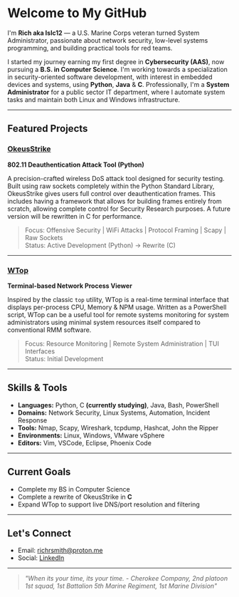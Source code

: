 # Welcome to My GitHub

I'm **Rich aka Islc12** — a U.S. Marine Corps veteran turned System Administrator, passionate about network security, low-level systems programming, and building practical tools for red teams.

I started my journey earning my first degree in **Cybersecurity (AAS)**, now pursuing a **B.S. in Computer Science**. I'm working towards a specialization in security-oriented software development, with interest in embedded devices and systems, using **Python**, **Java** & **C**. Professionally, I'm a **System Administrator** for a public sector IT department, where I automate system tasks and maintain both Linux and Windows infrastructure.

---

## Featured Projects

### [OkeusStrike](https://github.com/Islc12/OkeusStrike)
**802.11 Deauthentication Attack Tool (Python)**

A precision-crafted wireless DoS attack tool designed for security testing. Built using raw sockets completely within the Python Standard Library, OkeusStrike gives users full control over deauthentication frames. This includes having a framework that allows for building frames entirely from scratch, allowing complete control for Security Research purposes. A future version will be rewritten in C for performance.

> Focus: Offensive Security | WiFi Attacks | Protocol Framing | Scapy | Raw Sockets  
> Status: Active Development (Python) → Rewrite (C)

---

### [WTop](https://github.com/Islc12/WTop)
**Terminal-based Network Process Viewer**

Inspired by the classic `top` utility, WTop is a real-time terminal interface that displays per-process CPU, Memory & NPM usage. Written as a PowerShell script, WTop can be a useful tool for remote systems monitoring for system administrators using minimal system resources itself compared to conventional RMM software.

> Focus: Resource Monitoring | Remote System Administration | TUI Interfaces  
> Status: Initial Development

---

## Skills & Tools

- **Languages:** Python, C **(currently studying)**, Java, Bash, PowerShell
- **Domains:** Network Security, Linux Systems, Automation, Incident Response
- **Tools:** Nmap, Scapy, Wireshark, tcpdump, Hashcat, John the Ripper
- **Environments:** Linux, Windows, VMware vSphere
- **Editors:** Vim, VSCode, Eclipse, Phoenix Code

---

## Current Goals

- Complete my BS in Computer Science
- Complete a rewrite of OkeusStrike in **C**
- Expand WTop to support live DNS/port resolution and filtering

---

## Let's Connect

- Email: [richrsmith@proton.me](mailto:richrsmith@proton.me)  
- Social: [LinkedIn](https://www.linkedin.com/in/rrsmith52324)  

---

> *"When its your time, its your time. - Cherokee Company, 2nd platoon 1st squad, 1st Battalion 5th Marine Regiment, 1st Marine Division"*
